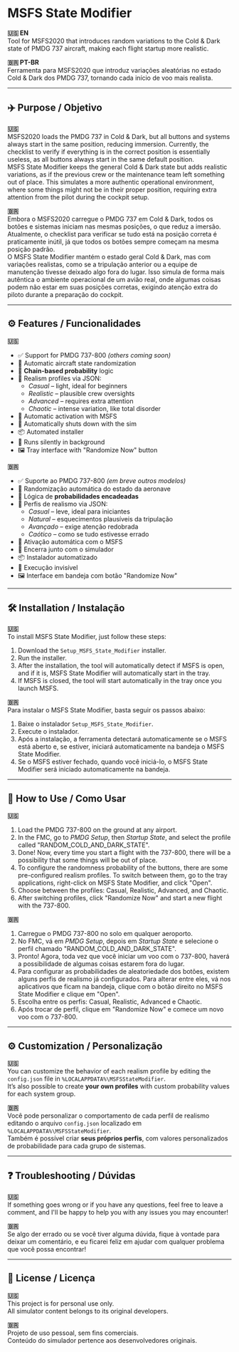 # MSFS State Modifier

**🇺🇸 EN**  
Tool for MSFS2020 that introduces random variations to the Cold & Dark state of PMDG 737 aircraft, making each flight startup more realistic.

**🇧🇷 PT-BR**  
Ferramenta para MSFS2020 que introduz variações aleatórias no estado Cold & Dark dos PMDG 737, tornando cada início de voo mais realista.

---

## ✈️ Purpose / Objetivo

**🇺🇸**  
MSFS2020 loads the PMDG 737 in Cold & Dark, but all buttons and systems always start in the same position, reducing immersion. Currently, the checklist to verify if everything is in the correct position is essentially useless, as all buttons always start in the same default position.  
MSFS State Modifier keeps the general Cold & Dark state but adds realistic variations, as if the previous crew or the maintenance team left something out of place. This simulates a more authentic operational environment, where some things might not be in their proper position, requiring extra attention from the pilot during the cockpit setup.

**🇧🇷**  
Embora o MSFS2020 carregue o PMDG 737 em Cold & Dark, todos os botões e sistemas iniciam nas mesmas posições, o que reduz a imersão. Atualmente, o checklist para verificar se tudo está na posição correta é praticamente inútil, já que todos os botões sempre começam na mesma posição padrão.  
O MSFS State Modifier mantém o estado geral Cold & Dark, mas com variações realistas, como se a tripulação anterior ou a equipe de manutenção tivesse deixado algo fora do lugar. Isso simula de forma mais autêntica o ambiente operacional de um avião real, onde algumas coisas podem não estar em suas posições corretas, exigindo atenção extra do piloto durante a preparação do cockpit.

---

## ⚙️ Features / Funcionalidades

**🇺🇸**  
- ✅ Support for PMDG 737-800 *(others coming soon)*  
- 🎲 Automatic aircraft state randomization  
- 🧠 **Chain-based probability** logic  
- 🧾 Realism profiles via JSON:
  - *Casual* – light, ideal for beginners  
  - *Realistic* – plausible crew oversights  
  - *Advanced* – requires extra attention  
  - *Chaotic* – intense variation, like total disorder  
- 🛫 Automatic activation with MSFS  
- 🚪 Automatically shuts down with the sim  
- 📦 Automated installer  
- 👻 Runs silently in background  
- 🖼️ Tray interface with "Randomize Now" button  

**🇧🇷**  
- ✅ Suporte ao PMDG 737-800 *(em breve outros modelos)*  
- 🎲 Randomização automática do estado da aeronave  
- 🧠 Lógica de **probabilidades encadeadas**  
- 🧾 Perfis de realismo via JSON:
  - *Casual* – leve, ideal para iniciantes  
  - *Natural* – esquecimentos plausíveis da tripulação  
  - *Avançado* – exige atenção redobrada  
  - *Caótico* – como se tudo estivesse errado  
- 🛫 Ativação automática com o MSFS  
- 🚪 Encerra junto com o simulador  
- 📦 Instalador automatizado  
- 👻 Execução invisível  
- 🖼️ Interface em bandeja com botão "Randomize Now"

---

## 🛠️ Installation / Instalação

**🇺🇸**  
To install MSFS State Modifier, just follow these steps:  
1. Download the `Setup_MSFS_State_Modifier` installer.  
2. Run the installer.  
3. After the installation, the tool will automatically detect if MSFS is open, and if it is, MSFS State Modifier will automatically start in the tray.  
4. If MSFS is closed, the tool will start automatically in the tray once you launch MSFS.  

**🇧🇷**  
Para instalar o MSFS State Modifier, basta seguir os passos abaixo:  
1. Baixe o instalador `Setup_MSFS_State_Modifier`.  
2. Execute o instalador.  
3. Após a instalação, a ferramenta detectará automaticamente se o MSFS está aberto e, se estiver, iniciará automaticamente na bandeja o MSFS State Modifier.  
4. Se o MSFS estiver fechado, quando você iniciá-lo, o MSFS State Modifier será iniciado automaticamente na bandeja.

---

## 🧪 How to Use / Como Usar

**🇺🇸**  
1. Load the PMDG 737-800 on the ground at any airport.  
2. In the FMC, go to *PMDG Setup*, then *Startup State*, and select the profile called "RANDOM_COLD_AND_DARK_STATE".  
3. Done! Now, every time you start a flight with the 737-800, there will be a possibility that some things will be out of place.  
4. To configure the randomness probability of the buttons, there are some pre-configured realism profiles. To switch between them, go to the tray applications, right-click on MSFS State Modifier, and click "Open".  
5. Choose between the profiles: Casual, Realistic, Advanced, and Chaotic.  
6. After switching profiles, click "Randomize Now" and start a new flight with the 737-800.

**🇧🇷**  
1. Carregue o PMDG 737-800 no solo em qualquer aeroporto.  
2. No FMC, vá em *PMDG Setup*, depois em *Startup State* e selecione o perfil chamado "RANDOM_COLD_AND_DARK_STATE".  
3. Pronto! Agora, toda vez que você iniciar um voo com o 737-800, haverá a possibilidade de algumas coisas estarem fora do lugar.  
4. Para configurar as probabilidades de aleatoriedade dos botões, existem alguns perfis de realismo já configurados. Para alterar entre eles, vá nos aplicativos que ficam na bandeja, clique com o botão direito no MSFS State Modifier e clique em "Open".  
5. Escolha entre os perfis: Casual, Realistic, Advanced e Chaotic.  
6. Após trocar de perfil, clique em "Randomize Now" e comece um novo voo com o 737-800.

---

## ⚙️ Customization / Personalização

**🇺🇸**  
You can customize the behavior of each realism profile by editing the `config.json` file in `%LOCALAPPDATA%\MSFSStateModifier`.  
It’s also possible to create **your own profiles** with custom probability values for each system group.

**🇧🇷**  
Você pode personalizar o comportamento de cada perfil de realismo editando o arquivo `config.json` localizado em `%LOCALAPPDATA%\MSFSStateModifier`.  
Também é possível criar **seus próprios perfis**, com valores personalizados de probabilidade para cada grupo de sistemas.

---

## ❓ Troubleshooting / Dúvidas

**🇺🇸**  
If something goes wrong or if you have any questions, feel free to leave a comment, and I'll be happy to help you with any issues you may encounter!

**🇧🇷**  
Se algo der errado ou se você tiver alguma dúvida, fique à vontade para deixar um comentário, e eu ficarei feliz em ajudar com qualquer problema que você possa encontrar!

---

## 📜 License / Licença

**🇺🇸**  
This project is for personal use only.  
All simulator content belongs to its original developers.

**🇧🇷**  
Projeto de uso pessoal, sem fins comerciais.  
Conteúdo do simulador pertence aos desenvolvedores originais.

